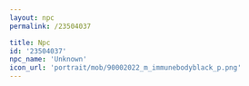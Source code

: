 ```yaml
---
layout: npc
permalink: /23504037

title: Npc
id: '23504037'
npc_name: 'Unknown'
icon_url: 'portrait/mob/90002022_m_immunebodyblack_p.png'
---
```

